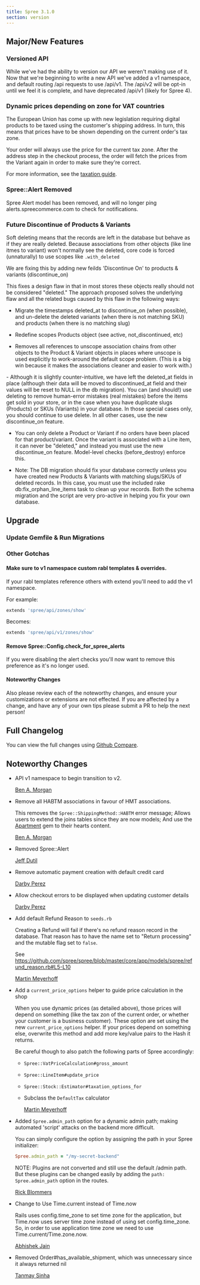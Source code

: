 ```yaml
---
title: Spree 3.1.0
section: version
---
```


## Major/New Features

### Versioned API

While we've had the ability to version our API we weren't making use of it.
Now that we're beginning to write a new API we've added a v1 namespace,
and default routing /api requests to use /api/v1.  The /api/v2 will be opt-in
until we feel it is complete, and have deprecated /api/v1 (likely for Spree 4).

### Dynamic prices depending on zone for VAT countries

The European Union has come up with new legislation requiring digital products
to be taxed using the customer's shipping address. In turn, this means that prices
have to be shown depending on the current order's tax zone.

Your order will always use the price for the current tax zone. After the address step in
the checkout process, the order will fetch the prices from the Variant again in order to
make sure they're correct.

For more information, see the [taxation guide](https://guides.spreecommerce.com/developer/taxation.html).

### Spree::Alert Removed

Spree Alert model has been removed, and will no longer ping alerts.spreecommerce.com
to check for notifications.

### Future Discontinue of Products & Variants
Soft deleting means that the records are left in the database but behave as if they are really deleted. Because associations from other objects (like line itmes to variant) won't normally see the deleted, core code is forced (unnaturally) to use scopes like ```.with_deleted```

We are fixing this by adding new feilds 'Discontinue On' to products & variants (discontinue_on)
                                                        
This fixes a design flaw in that in most stores these objects really should not be considered "deleted."  The approach proposed solves the underlying flaw and all the related bugs caused by this flaw in the following ways:

- Migrate the timestamps deleted_at to discontinue_on (when possible), and un-delete the deleted variants (when there is not matching SKU) and products (when there is no matching slug)

- Redefine scopes Products object (see active, not_discontinued, etc)

- Removes all references to unscope association chains from other objects to the Product & Variant objects in places where unscope is used explicitly to work-around the default scope problem. (This is a big win because it makes the associations cleaner and easier to work with.)

- Although it is slightly counter-intuitive, we have left the deleted_at fields in place (although their data will be moved to discontinued_at field and their values will be reset to NULL in the db migration). You can (and should!) use deleting to remove human-error mistakes (real mistakes) before the items get sold in your store, or in the case when you have duplicate slugs (Products) or SKUs (Variants) in your database. In those special cases only, you should continue to use delete. In all other cases, use the new discontinue_on feature.

- You can only delete a Product or Variant if no orders have been placed for that product/variant. Once the variant is associated with a Line item, it can never be "deleted," and instead you must use the new discontinue_on feature. Model-level checks (before_destroy) enforce this.

- Note: The DB migration should fix your database correctly unless you have created new Products & Variants with matching slugs/SKUs of deleted records. In this case, you must use the included rake db:fix_orphan_line_items task to clean up your records. Both the schema migration and the script are very pro-active in helping you fix your own database.



## Upgrade

### Update Gemfile & Run Migrations

### Other Gotchas

#### Make sure to v1 namespace custom rabl templates & overrides.

If your rabl templates reference others with extend you'll need to add the v1 namespace.

For example:

```ruby
extends 'spree/api/zones/show'
```

Becomes:

```ruby
extends 'spree/api/v1/zones/show'
```

#### Remove Spree::Config.check_for_spree_alerts

If you were disabling the alert checks you'll now want to remove this preference as it's no longer used.

#### Noteworthy Changes

Also please review each of the noteworthy changes, and ensure your customizations
or extensions are not effected. If you are affected by a change, and have any
of your own tips please submit a PR to help the next person!

## Full Changelog

You can view the full changes using [Github Compare](https://github.com/spree/spree/compare/3-0-stable...3-1-stable).

## Noteworthy Changes

* API v1 namespace to begin transition to v2.

    [Ben A. Morgan](https://github.com/spree/spree/pull/6046)

* Remove all HABTM associations in favour of HMT associations.

    This removes the `Spree::ShippingMethod::HABTM` error message;
    Allows users to extend the joins tables since they are now models;
    And use the [Apartment](https://github.com/influitive/apartment) gem to their hearts content.

    [Ben A. Morgan](https://github.com/spree/spree/pull/6627)

* Removed Spree::Alert

    [Jeff Dutil](https://github.com/spree/spree/pull/6516)

* Remove automatic payment creation with default credit card

    [Darby Perez](https://github.com/spree/spree/pull/6601)

* Allow checkout errors to be displayed when updating customer details

    [Darby Perez](https://github.com/spree/spree/pull/6604)

* Add default Refund Reason to `seeds.rb`

  Creating a Refund will fail if there's no refund reason record in the database. That
  reason has to have the name set to "Return processing" and the mutable flag set to `false`.

  See https://github.com/spree/spree/blob/master/core/app/models/spree/refund_reason.rb#L5-L10

    [Martin Meyerhoff](https://github.com/spree/spree/pull/6528)

* Add a `current_price_options` helper to guide price calculation in the shop

  When you use dynamic prices (as detailed above), those prices will depend on something
  (like the tax zon of the current order, or whether your customer is a business customer).
  These option are set using the new `current_price_options` helper. If your prices depend on
  something else, overwrite this method and add more key/value pairs to the Hash it returns.

  Be careful though to also patch the following parts of Spree accordingly:

  * `Spree::VatPriceCalculation#gross_amount`
  * `Spree::LineItem#update_price`
  * `Spree::Stock::Estimator#taxation_options_for`
  * Subclass the `DefaultTax` calculator

    [Martin Meyerhoff](https://github.com/spree/spree/pull/6662)

* Added `Spree.admin_path` option for a dynamic admin path; making automated 'script' attacks on the backend more difficult. 

  You can simply configure the option by assigning the path in your Spree initializer:
  ```ruby
  Spree.admin_path = "/my-secret-backend"
  ```

  NOTE: Plugins are not converted and still use the default /admin path. But these plugins can be 
  changed easily by adding the `path: Spree.admin_path` option in the routes.

    [Rick Blommers](https://github.com/spree/spree/pull/6739)

* Change to Use Time.current instead of Time.now

    Rails uses config.time_zone to set time zone for the application, but Time.now uses server time zone instead
    of using set config.time_zone. So, in order to use application time zone we need to use Time.current/Time.zone.now.

    [Abhishek Jain](https://github.com/spree/spree/pull/6761)

* Removed Order#has_available_shipment, which was unnecessary since it always returned nil

    [Tanmay Sinha](https://github.com/spree/spree/pull/7007)
